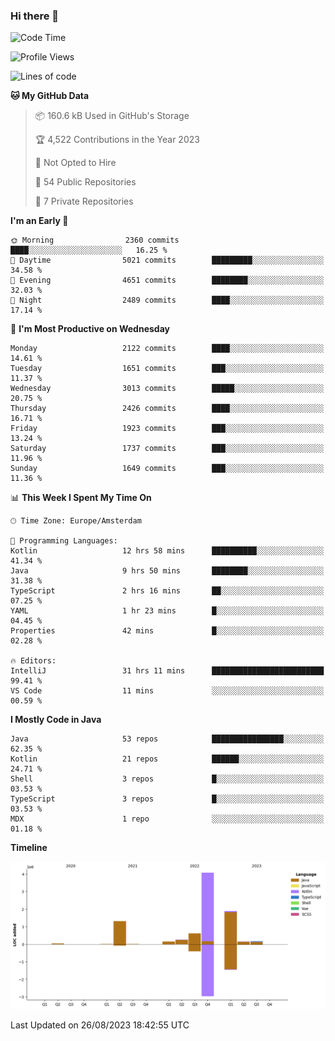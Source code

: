 ### Hi there 👋


<!--START_SECTION:waka-->
![Code Time](http://img.shields.io/badge/Code%20Time-3%2C537%20hrs%202%20mins-blue)

![Profile Views](http://img.shields.io/badge/Profile%20Views-4-blue)

![Lines of code](https://img.shields.io/badge/From%20Hello%20World%20I%27ve%20Written-8.6%20million%20lines%20of%20code-blue)

**🐱 My GitHub Data** 

> 📦 160.6 kB Used in GitHub's Storage 
 > 
> 🏆 4,522 Contributions in the Year 2023
 > 
> 🚫 Not Opted to Hire
 > 
> 📜 54 Public Repositories 
 > 
> 🔑 7 Private Repositories 
 > 
**I'm an Early 🐤** 

```text
🌞 Morning                2360 commits        ████░░░░░░░░░░░░░░░░░░░░░   16.25 % 
🌆 Daytime                5021 commits        █████████░░░░░░░░░░░░░░░░   34.58 % 
🌃 Evening                4651 commits        ████████░░░░░░░░░░░░░░░░░   32.03 % 
🌙 Night                  2489 commits        ████░░░░░░░░░░░░░░░░░░░░░   17.14 % 
```
📅 **I'm Most Productive on Wednesday** 

```text
Monday                   2122 commits        ████░░░░░░░░░░░░░░░░░░░░░   14.61 % 
Tuesday                  1651 commits        ███░░░░░░░░░░░░░░░░░░░░░░   11.37 % 
Wednesday                3013 commits        █████░░░░░░░░░░░░░░░░░░░░   20.75 % 
Thursday                 2426 commits        ████░░░░░░░░░░░░░░░░░░░░░   16.71 % 
Friday                   1923 commits        ███░░░░░░░░░░░░░░░░░░░░░░   13.24 % 
Saturday                 1737 commits        ███░░░░░░░░░░░░░░░░░░░░░░   11.96 % 
Sunday                   1649 commits        ███░░░░░░░░░░░░░░░░░░░░░░   11.36 % 
```


📊 **This Week I Spent My Time On** 

```text
🕑︎ Time Zone: Europe/Amsterdam

💬 Programming Languages: 
Kotlin                   12 hrs 58 mins      ██████████░░░░░░░░░░░░░░░   41.34 % 
Java                     9 hrs 50 mins       ████████░░░░░░░░░░░░░░░░░   31.38 % 
TypeScript               2 hrs 16 mins       ██░░░░░░░░░░░░░░░░░░░░░░░   07.25 % 
YAML                     1 hr 23 mins        █░░░░░░░░░░░░░░░░░░░░░░░░   04.45 % 
Properties               42 mins             █░░░░░░░░░░░░░░░░░░░░░░░░   02.28 % 

🔥 Editors: 
IntelliJ                 31 hrs 11 mins      █████████████████████████   99.41 % 
VS Code                  11 mins             ░░░░░░░░░░░░░░░░░░░░░░░░░   00.59 % 
```

**I Mostly Code in Java** 

```text
Java                     53 repos            ████████████████░░░░░░░░░   62.35 % 
Kotlin                   21 repos            ██████░░░░░░░░░░░░░░░░░░░   24.71 % 
Shell                    3 repos             █░░░░░░░░░░░░░░░░░░░░░░░░   03.53 % 
TypeScript               3 repos             █░░░░░░░░░░░░░░░░░░░░░░░░   03.53 % 
MDX                      1 repo              ░░░░░░░░░░░░░░░░░░░░░░░░░   01.18 % 
```



**Timeline**

![Lines of Code chart](https://raw.githubusercontent.com/powercasgamer/powercasgamer/master/assets/bar_graph.png)


 Last Updated on 26/08/2023 18:42:55 UTC
<!--END_SECTION:waka-->
